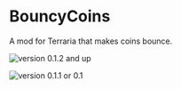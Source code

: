 # BouncyCoins
A mod for Terraria that makes coins bounce.

![version 0.1.2 and up](https://cdn.discordapp.com/attachments/103110554649894912/236164979936591872/unevenbounce_nearperfect.gif "version 0.1.2 and up")

![version 0.1.1 or 0.1](https://cdn.discordapp.com/attachments/103110554649894912/235742734076346368/Animation.gif "version 0.1.1 or 0.1")
